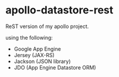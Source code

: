# apollo-datastore-rest
ReST version of my apollo project.

using the following:
- Google App Engine
- Jersey (JAX-RS)
- Jackson (JSON library)
- JDO (App Engine Datastore ORM)
